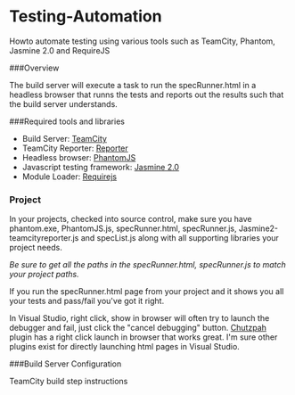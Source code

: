Testing-Automation
==================

Howto automate testing using various tools such as TeamCity, Phantom, Jasmine 2.0 and RequireJS

###Overview

The build server will execute a task to run the specRunner.html  in a headless browser that runns the tests and reports out the results such that the build server understands.

###Required tools and libraries

* Build Server: [TeamCity](http://www.jetbrains.com/teamcity/)
* TeamCity Reporter: [Reporter](https://github.com/EmberConsultingGroup/JasmineTeamCityReporter)
* Headless browser: [PhantomJS](http://phantomjs.org/)
* Javascript testing framework:  [Jasmine 2.0](http://jasmine.github.io/2.0/introduction.html)
* Module Loader: [Requirejs](http://requirejs.org/)


### Project
In your projects, checked into source control, make sure you have phantom.exe, PhantomJS.js, specRunner.html, specRunner.js, Jasmine2-teamcityreporter.js and specList.js along with all supporting libraries your project needs.

*Be sure to get all the paths in the specRunner.html, specRunner.js to match your project paths.*

If you run the specRunner.html page from your project and it shows you all your tests and pass/fail you've got it right.

In Visual Studio, right click, show in browser will often try to launch the debugger and fail, just click the "cancel debugging" button.  [Chutzpah](http://chutzpah.codeplex.com/) plugin has a right click launch in browser that works great.  I'm sure other plugins exist for directly launching html pages in Visual Studio.
  
  
###Build Server Configuration

TeamCity build step instructions












